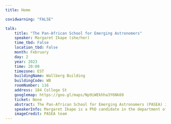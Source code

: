 ```yaml
---
title: Home

covidwarning: "FALSE"

talk:
    title: "The Pan-African School for Emerging Astronomers"
    speaker: Margaret Ikape (she/her)
    time_tbd: False
    location_tbd: False
    month: February
    day: 2
    year: 2023
    time: 20:00
    timezone: EST
    buildingName: Wallberg Building
    buildingCode: WB
    roomNumber: 116
    address: 184 College St
    googlemap: https://goo.gl/maps/Np9iWEkhha3Y6Nk69
    ticket: None
    abstract: The Pan-African School for Emerging Astronomers (PASEA) is a short course in astronomy for university students and teachers from across Africa, designed and taught by a collaboration of astronomers from Africa, North America and Australia. Our goals include building a critical mass of astronomers across Africa, and exchanging ideas about teaching and learning between Africa and abroad. PASEA started in West Africa in 2013, where it was known as WAISSYA, and has held four times in Nigeria and Ghana. 2022 was an exciting year for PASEA, as we expanded to become a Pan-African program, and held our first school in southern Africa in Zambia in October. We also held our first online program for PASEA alumni on remote observing, programming, and data science. In this talk, I’ll highlight some of the activities in the school, our successes and lessons learned, and ideas for the next school.
    speakerInfo: Margaret Ikape is a PhD candidate in the department of Astronomy and Astrophysics, University of Toronto. Having attended PASEA in past years, she is now a PASEA undergraduate stream instructor. She also helped organise the PASEA mentorship program, a platform to connect PASEA students with professional astronomers around the world. Her interest in astronomy started at a very young age and that interest has been sustained by the numerous unknowns in the universe. Her current work tries to understand the nature of the early universe using simulated data.
    imageCredit: PASEA team
---
```


